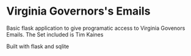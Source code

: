 Virginia Governors's Emails
====

Basic flask application to give programatic access to Virginia Govenors Emails. The Set included is Tim Kaines

Built with flask and sqlite